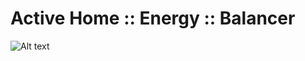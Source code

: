 # Active Home :: Energy :: Balancer

![Alt text](https://bytebucket.org/jackybourgeois/activehome-energy/raw/80897eb4d3a6132e691b48cfc0cd474f57964cad/org.activehome.energy.emulator.energy.balancer/doc/load_balancer_scheme.svg?token=df1f7f30170a6500ca1dbc0e857cdc8d54f8392e "Load Balancer Scheme")
